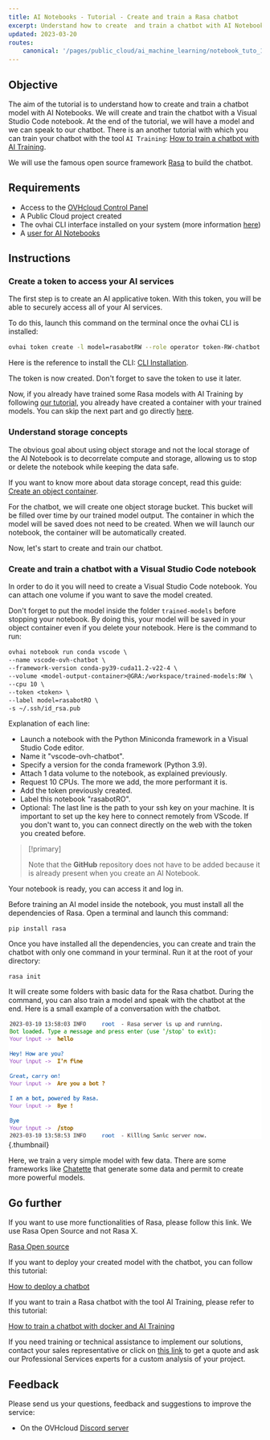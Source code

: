 ```yaml
---
title: AI Notebooks - Tutorial - Create and train a Rasa chatbot
excerpt: Understand how to create  and train a chatbot with AI Notebooks
updated: 2023-03-20
routes:
    canonical: '/pages/public_cloud/ai_machine_learning/notebook_tuto_10_create_chatbot'
---
```


## Objective

The aim of the tutorial is to understand how to create and train a chatbot model with AI Notebooks. We will create and train the chatbot with a Visual Studio Code notebook. At the end of the tutorial, we will have a model and we can speak to our chatbot. There is an another tutorial with which you can train your chatbot with the tool `AI Training`: [How to train a chatbot with AI Training](/pages/public_cloud/ai_machine_learning/training_tuto_07_train_rasa_chatbot).

We will use the famous open source framework [Rasa](https://rasa.community/) to build the chatbot.

## Requirements

- Access to the [OVHcloud Control Panel](https://www.ovh.com/auth/?action=gotomanager&from=https://www.ovh.it/&ovhSubsidiary=it)
- A Public Cloud project created
- The ovhai CLI interface installed on your system (more information [here](/pages/public_cloud/ai_machine_learning/cli_10_howto_install_cli))
- A [user for AI Notebooks](/pages/public_cloud/ai_machine_learning/gi_01_manage_users)

## Instructions

### Create a token to access your AI services

The first step is to create an AI applicative token. With this token, you will be able to securely access all of your AI services. 

To do this, launch this command on the terminal once the ovhai CLI is installed:

``` bash
ovhai token create -l model=rasabotRW --role operator token-RW-chatbot
```

Here is the reference to install the CLI: [CLI Installation](/pages/public_cloud/ai_machine_learning/cli_10_howto_install_cli).

The token is now created. Don't forget to save the token to use it later.

Now, if you already have trained some Rasa models with AI Training by following [our tutorial](/pages/public_cloud/ai_machine_learning/training_tuto_07_train_rasa_chatbot), you already have created a container with your trained models. You can skip the next part and go directly [here](#visualstudiocode).

### Understand storage concepts

The obvious goal about using object storage and not the local storage of the AI Notebook is to decorrelate compute and storage, allowing us to stop or delete the notebook while keeping the data safe.

If you want to know more about data storage concept, read this guide: [Create an object container](/pages/storage_and_backup/object_storage/pcs_create_container). 

For the chatbot, we will create one object storage bucket. This bucket will be filled over time by our trained model output. The container in which the model will be saved does not need to be created. When we will launch our notebook, the container will be automatically created. 

Now, let's start to create and train our chatbot.

### Create and train a chatbot with a Visual Studio Code notebook <a name="visualstudiocode"></a>

In order to do it you will need to create a Visual Studio Code notebook. You can attach one volume if you want to save the model created. 

Don't forget to put the model inside the folder `trained-models` before stopping your notebook. By doing this, your model will be saved in your object container even if you delete your notebook. Here is the command to run: 

``` console
ovhai notebook run conda vscode \
--name vscode-ovh-chatbot \
--framework-version conda-py39-cuda11.2-v22-4 \
--volume <model-output-container>@GRA:/workspace/trained-models:RW \
--cpu 10 \
--token <token> \
--label model=rasabotRO \
-s ~/.ssh/id_rsa.pub
```

Explanation of each line:

- Launch a notebook with the Python Miniconda framework in a Visual Studio Code editor.
- Name it "vscode-ovh-chatbot".
- Specify a version for the conda framework (Python 3.9). 
- Attach 1 data volume to the notebook, as explained previously.
- Request 10 CPUs. The more we add, the more performant it is.
- Add the token previously created.
- Label this notebook "rasabotRO".
- Optional: The last line is the path to your ssh key on your machine. It is important to set up the key here to connect remotely from VScode. If you don't want to, you can connect directly on the web with the token you created before.

> [!primary]
>
> Note that the **GitHub** repository does not have to be added because it is already present when you create an AI Notebook. 
>

Your notebook is ready, you can access it and log in. 

Before training an AI model inside the notebook, you must install all the dependencies of Rasa. Open a terminal and launch this command:

```console 
pip install rasa
```

Once you have installed all the dependencies, you can create and train the chatbot with only one command in your terminal. Run it at the root of your directory:

```console
rasa init
```

It will create some folders with basic data for the Rasa chatbot. During the command, you can also train a model and speak with the chatbot at the end. Here is a small example of a conversation with the chatbot. 

![image](images/conversation.png){.thumbnail}

Here, we train a very simple model with few data. There are some frameworks like [Chatette](https://github.com/SimGus/Chatette) that generate some data and permit to create more powerful models. 

## Go further

If you want to use more functionalities of Rasa, please follow this link. We use Rasa Open Source and not Rasa X. 

[Rasa Open source](https://rasa.com/docs/rasa/)

If you want to deploy your created model with the chatbot, you can follow this tutorial:

[How to deploy a chatbot](/pages/public_cloud/ai_machine_learning/deploy_tuto_11_rasa_chatbot_flask)

If you want to train a Rasa chatbot with the tool AI Training, please refer to this tutorial:

[How to train a chatbot with docker and AI Training](/pages/public_cloud/ai_machine_learning/training_tuto_07_train_rasa_chatbot)

If you need training or technical assistance to implement our solutions, contact your sales representative or click on [this link](https://www.ovhcloud.com/it/professional-services/) to get a quote and ask our Professional Services experts for a custom analysis of your project.

## Feedback

Please send us your questions, feedback and suggestions to improve the service:

- On the OVHcloud [Discord server](https://discord.com/invite/vXVurFfwe9)
